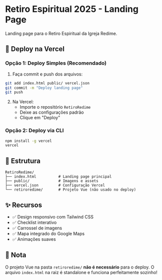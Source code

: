# Retiro Espiritual 2025 - Landing Page

Landing page para o Retiro Espiritual da Igreja Redime.

## 🚀 Deploy na Vercel

### Opção 1: Deploy Simples (Recomendado)

1. Faça commit e push dos arquivos:
```bash
git add index.html public/ vercel.json
git commit -m "Deploy landing page"
git push
```

2. Na Vercel:
   - Importe o repositório `RetiroRedime`
   - Deixe as configurações padrão
   - Clique em "Deploy"

### Opção 2: Deploy via CLI

```bash
npm install -g vercel
vercel
```

## 📁 Estrutura

```
RetiroRedime/
├── index.html          # Landing page principal
├── public/             # Imagens e assets
├── vercel.json         # Configuração Vercel
└── retiroredime/       # Projeto Vue (não usado no deploy)
```

## ✨ Recursos

- ✅ Design responsivo com Tailwind CSS
- ✅ Checklist interativo
- ✅ Carrossel de imagens
- ✅ Mapa integrado do Google Maps
- ✅ Animações suaves

## 📝 Nota

O projeto Vue na pasta `retiroredime/` **não é necessário** para o deploy. 
O arquivo `index.html` na raiz é standalone e funciona perfeitamente sozinho!

